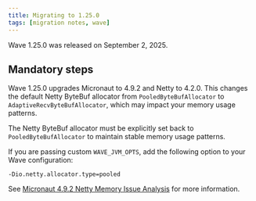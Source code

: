 ```yaml
---
title: Migrating to 1.25.0
tags: [migration notes, wave]
---
```


Wave 1.25.0 was released on September 2, 2025.

## Mandatory steps

Wave 1.25.0 upgrades Micronaut to 4.9.2 and Netty to 4.2.0. This changes the default Netty ByteBuf allocator from `PooledByteBufAllocator` to `AdaptiveRecvByteBufAllocator`, which may impact your memory usage patterns.

The Netty ByteBuf allocator must be explicitly set back to `PooledByteBufAllocator` to maintain stable memory usage patterns.

If you are passing custom `WAVE_JVM_OPTS`, add the following option to your Wave configuration:

```
-Dio.netty.allocator.type=pooled
```

See [Micronaut 4.9.2 Netty Memory Issue Analysis](https://github.com/seqeralabs/wave/blob/master/adr/mv-4.9-netty-memory.md) for more information.
